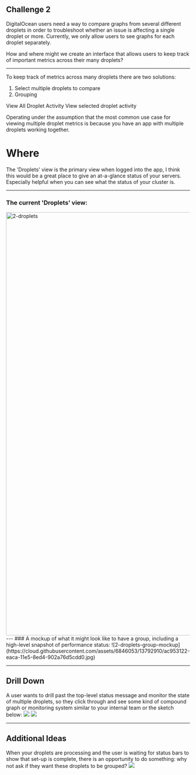 ## Challenge 2
DigitalOcean users need a way to compare graphs from several different droplets in order to troubleshoot whether an issue is affecting a single droplet or more. Currently, we only allow users to see graphs for each droplet separately.

How and where might we create an interface that allows users to keep track of important metrics across their many droplets?

--- 
To keep track of metrics across many droplets there are two solutions:
1. Select multiple droplets to compare
2. Grouping

View All Droplet Activity
View selected droplet activity

Operating under the assumption that the most common use case for viewing multiple droplet metrics is because you have an app with multiple droplets working together. 

# Where
The 'Droplets' view is the primary view when logged into the app, I think this would be a great place to give an at-a-glance status of your servers. Especially helpful when you can see what the status of your cluster is. 

---
### The current 'Droplets' view:
<img width="1156" alt="2-droplets" src="https://cloud.githubusercontent.com/assets/6846053/13792911/ac97a42a-eaca-11e5-931f-5363c3130819.png">
---
### A mockup of what it might look like to have a group, including a high-level snapshot of performance status:
![2-droplets-group-mockup](https://cloud.githubusercontent.com/assets/6846053/13792910/ac953122-eaca-11e5-8ed4-902a76d5cdd0.jpg)

---
## Drill Down
A user wants to drill past the top-level status message and monitor the state of multiple droplets, so they click through and see some kind of compound graph or monitoring system similar to your internal team or the sketch below:
<img src="https://cloud.githubusercontent.com/assets/6846053/13792917/acb1f44c-eaca-11e5-9147-55feacdfbba2.jpg">
<img src="https://cloud.githubusercontent.com/assets/6846053/13800487/0fb27906-eb00-11e5-845d-9894f241a59f.jpg">

--- 
## Additional Ideas
When your droplets are processing and the user is waiting for status bars to show that set-up is complete, there is an opportunity to do something: why not ask if they want these droplets to be grouped?
<img src="https://cloud.githubusercontent.com/assets/6846053/13792919/acb76f58-eaca-11e5-98eb-2b74134bf05c.jpg">

